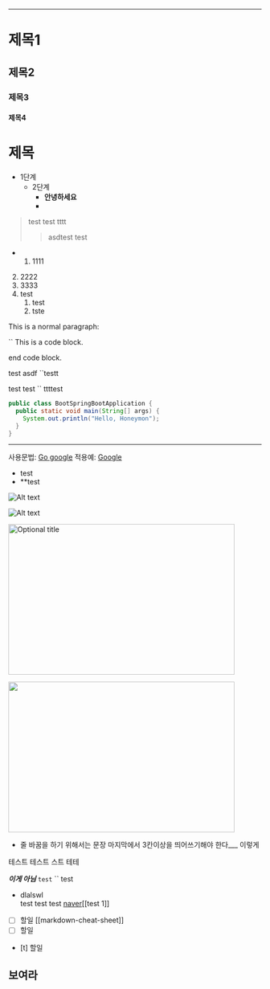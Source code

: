 -----------

# 제목1
## 제목2
### 제목3
#### 제목4
제목
====== 


+ 1단계
	+ 2단계
		+ **안녕하세요**
		+ 
> test 
> test
> tttt
> 	> asdtest
              test
              
  * 1. 1111
  2. 2222
  3. 3333
1. test
	1. test
	2. tste



This is a normal paragraph:

   `` This is a code block.
    
end code block.


test asdf
	``testt

test
   test
`` ttttest
 

```java
public class BootSpringBootApplication {
  public static void main(String[] args) {
    System.out.println("Hello, Honeymon");
  }
}
```
***

사용문법: [Go google](Google)
적용예: [Google](https://google.com)


* test
* **test 

![Alt text](001.jpg "Optional title")


![Alt text](/image/001.png "RubberDuck")

<img src="/image/001.png" width="450px" height="300px" title="px(픽셀) 크기 설정" alt="Optional title"></img><br/>


<img src="001.jpg" width="450px" height="300px"></img>


* 줄 바꿈을 하기 위해서는 문장 마지막에서 3칸이상을 띄어쓰기해야 한다___   이렇게

 테스트
	테스트
	스트
	테테

___이게 아님___
``` test ```
`` test

+ dlalswl     
  test
  test
  test
  [naver](https://www.naver.com)[[test 1]]
  
- [ ] 할일 [[markdown-cheat-sheet]]
- [ ] 할일
- [t] 할일
## 보여라
